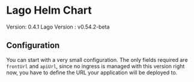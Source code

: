 # Lago Helm Chart

Version: 0.4.1
Lago Version : v0.54.2-beta

## Configuration

You can start with a very small configuration.
The only fields required are `frontUrl` and `apiUrl`, since no ingress is managed with this version right now, you have to define the URL your application will be deployed to.



